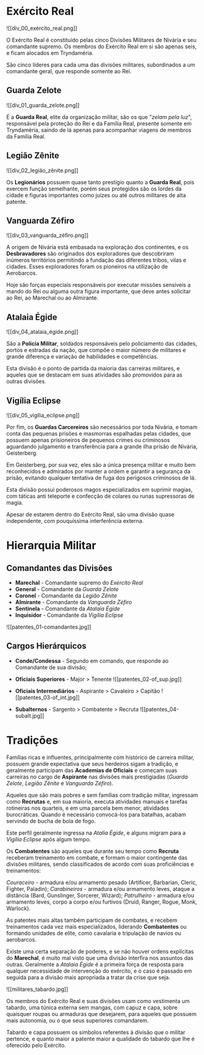 
# Exército Real

![[div_00_exército_real.png]]

O Exército Real é constituído pelas cinco Divisões Militares de Nivária e seu comandante supremo. Os membros do Exército Real em si são apenas seis, e ficam alocados em Tryndaméria.

São cinco líderes para cada uma das divisões militares, subordinados a um comandante geral, que responde somente ao Rei.


## Guarda Zelote

![[div_01_guarda_zelote.png]]

É a **Guarda Real**, elite da organização militar, são os que "*zelam pela luz*", responsável pela proteção do Rei e da Família Real, presente somente em Tryndaméria, saindo de lá apenas para acompanhar viagens de membros da Família Real.


## Legião Zênite

![[div_02_legião_zênite.png]]

Os **Legionários** possuem quase tanto prestígio quanto a **Guarda Real**, pois exercem função semelhante, porém seus protegidos são os lordes da cidade e figuras importantes como juízes ou até outros militares de alta patente.


## Vanguarda Zéfiro

![[div_03_vanguarda_zéfiro.png]]

A origem de Nivária está embasada na exploração dos continentes, e os **Desbravadores** são originados dos exploradores que descobriram inúmeros territórios permitindo a fundação das diferentes tribos, vilas e cidades. Esses exploradores foram os pioneiros na utilização de Aerobarcos.

Hoje são forças especiais responsáveis por executar missões sensíveis a mando do Rei ou alguma outra figura importante, que deve antes solicitar ao Rei, ao Marechal ou ao Almirante.


## Atalaia Égide

![[div_04_atalaia_égide.png]]

São a **Polícia Militar**, soldados responsáveis pelo policiamento das cidades, portos e estradas da nação, que compõe o maior número de militares e grande diferença e variação de habilidades e competências.

Esta divisão é o ponto de partida da maioria das carreiras militares, e aqueles que se destacam em suas atividades são promovidos para as outras divisões.


## Vigília Eclipse

![[div_05_vigília_eclipse.png]]

Por fim, os **Guardas Carcereiros** são necessários por toda Nivária, e tomam conta das pequenas prisões e masmorras espalhadas pelas cidades, que possuem apenas prisioneiros de pequenos crimes ou criminosos aguardando julgamento e transferência para a grande ilha prisão de Nivária, Geisterberg.

Em Geisterberg, por sua vez, eles são a única presença militar e muito bem reconhecidos e admirados por manter a ordem e garantir a segurança da prisão, evitando qualquer tentativa de fuga dos perigosos criminosos de lá.

Esta divisão possui poderosos magos especializados em suprimir magias, com táticas anti teleporte e confecção de colares ou runas supressoras de magia.

Apesar de estarem dentro do Exército Real, são uma divisão quase independente, com pouquíssima interferência externa.


# Hierarquia Militar


## Comandantes das Divisões

- **Marechal** - Comandante supremo do *Exército Real*
- **General** - Comandante da *Guarda Zelote*
- **Coronel** - Comandante da *Legião Zênite*
- **Almirante** - Comandante da *Vanguarda Zéfiro*
- **Sentinela** - Comandante da *Atalaia Égide*
- **Inquisidor** - Comandante da *Vigília Eclipse*

![[patentes_01-comandantes.jpg]]

## Cargos Hierárquicos

- **Conde/Condessa** - Segundo em comando, que responde ao Comandante de sua divisão;
- **Oficiais Superiores** - Major > Tenente
![[patentes_02-of_sup.jpg]]

- **Oficiais Intermediários** - Aspirante > Cavaleiro > Capitão
![[patentes_03-of_int.jpg]]

- **Subalternos** - Sargento > Combatente > Recruta
![[patentes_04-subalt.jpg]]


# Tradições

Famílias ricas e influentes, principalmente com histórico de carreira militar, possuem grande expectativa que seus herdeiros sigam a tradição, e geralmente participam das **Academias de Oficiais** e começam suas carreiras no cargo de **Aspirante** nas divisões mais prestigiadas (*Guarda Zelote*, *Legião Zênite* e *Vanguarda Zéfiro*).

Aqueles que são mais pobres e sem famílias com tradição militar, ingressam como **Recrutas** e, em sua maioria, executa atividades manuais e tarefas rotineiras nos quarteis, e em uma parcela bem menor, atividades burocráticas. Quando é necessário convocá-los para batalhas, acabam servindo de bucha de bola de fogo.

Este perfil geralmente ingressa na *Atalia Égide*, e alguns migram para a *Vigília Eclipse* após algum tempo.

Os **Combatentes** são aqueles que durante seu tempo como **Recruta** receberam treinamento em combate, e formam o maior contingente das divisões militares, sendo classificados de acordo com suas proficiências e treinamentos:

*Couraceiro* - armadura e/ou armamento pesado (Artificer, Barbarian, Cleric, Fighter, Paladin);
*Carabineiros* - armadura e/ou armamento leves, ataque a distância (Bard, Gunslinger, Sorcerer, Wizard);
*Patrulheiro* - armadura e/ou armamento leves, corpo a corpo e/ou furtivos (Druid, Ranger, Rogue, Monk, Warlock).

As patentes mais altas também participam de combates, e recebem treinamentos cada vez mais especializados, liderando **Combatentes** ou formando unidades de elite, como cavalaria e tripulação de navios ou aerobarcos.

Existe uma certa separação de poderes, e se não houver ordens explícitas do **Marechal**, é muito mal visto que uma divisão interfira nos assuntos das outras. Geralmente a *Atalaia Égide* é a primeira força de resposta para qualquer necessidade de intervenção do exército, e o caso é passado em seguida para a divisão mais apropriada a tratar da crise que seja. 


![[militares_tabardo.jpg]]

Os membros do Exército Real e suas divisões usam como vestimenta um tabardo, uma túnica externa sem mangas, com capuz e capa, sobre quaisquer roupas ou armaduras que desejarem, para aqueles que possuem mais autonomia, ou o que seus superiores comandarem.

Tabardo e capa possuem os símbolos referentes à divisão que o militar pertence, e quanto maior a patente maior a qualidade do tabardo que lhe é oferecido pelo Exército.


